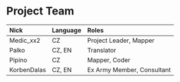 # Project Team #

| **Nick** | **Language** | **Roles** |
|:---------|:-------------|:----------|
| Medic\_xx2 | CZ           | Project Leader, Mapper |
| Palko    | CZ, EN       | Translator |
| Pipino   | CZ           | Mapper, Coder |
| KorbenDalas | CZ, EN       | Ex Army Member, Consultant |